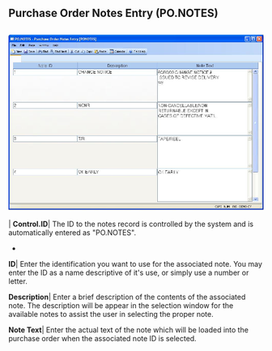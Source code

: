 ## Purchase Order Notes Entry (PO.NOTES)
<PageHeader />

##

![](./PO-NOTES-1.jpg)

| **Control.ID**|  The ID to the notes record is controlled by the system and
is automatically entered as "PO.NOTES".

-  
**ID**|  Enter the identification you want to use for the associated note. You
may enter the ID as a name descriptive of it's use, or simply use a number or
letter.

**Description**|  Enter a brief description of the contents of the associated
note. The description will be appear in the selection window for the available
notes to assist the user in selecting the proper note.

**Note Text**|  Enter the actual text of the note which will be loaded into
the purchase order when the
associated note ID is selected.


<badge text= "Version 8.10.57 " vertical="middle" />

<PageFooter />
